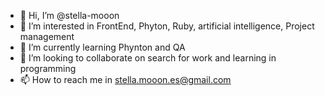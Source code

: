 - 👋 Hi, I’m @stella-mooon
- 👀 I’m interested in FrontEnd, Phyton, Ruby, artificial intelligence, Project management
- 🌱 I’m currently learning Phynton and QA
- 💞️ I’m looking to collaborate on  search for work and learning in programming
- 📫 How to reach me in stella.mooon.es@gmail.com

<!---
stella-mooon/stella-mooon is a ✨ special ✨ repository because its `README.md` (this file) appears on your GitHub profile.
You can click the Preview link to take a look at your changes.
--->
